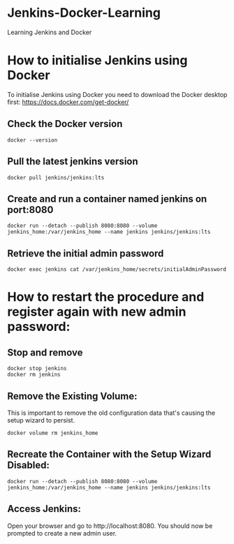 # Jenkins-Docker-Learning
Learning Jenkins and Docker

# How to initialise Jenkins using Docker

To initialise Jenkins using Docker you need to download the Docker desktop first: https://docs.docker.com/get-docker/

## Check the Docker version

`docker --version`
## Pull the latest jenkins version
`docker pull jenkins/jenkins:lts`

## Create and run a container named jenkins on port:8080
`docker run --detach --publish 8080:8080 --volume jenkins_home:/var/jenkins_home --name jenkins jenkins/jenkins:lts`

## Retrieve the initial admin password
`docker exec jenkins cat /var/jenkins_home/secrets/initialAdminPassword`


# How to restart the procedure and register again with new admin password:

## Stop and remove
```
docker stop jenkins
docker rm jenkins
```

## Remove the Existing Volume:
This is important to remove the old configuration data that's causing the setup wizard to persist.

`docker volume rm jenkins_home`

## Recreate the Container with the Setup Wizard Disabled:
`docker run --detach --publish 8080:8080 --volume jenkins_home:/var/jenkins_home --name jenkins jenkins/jenkins:lts`


## Access Jenkins:
Open your browser and go to http://localhost:8080. You should now be prompted to create a new admin user.
